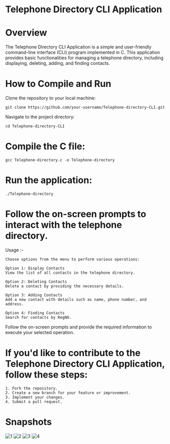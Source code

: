 # Telephone Directory CLI Application

# Overview

The Telephone Directory CLI Application is a simple and user-friendly command-line interface (CLI) program implemented in C. This application provides basic functionalities for managing a telephone directory, including displaying, deleting, adding, and finding contacts.

# How to Compile and Run

  Clone the repository to your local machine:
  
    git clone https://github.com/your-username/Telephone-directory-CLI.git
    
  Navigate to the project directory:

    cd Telephone-directory-CLI
    
# Compile the C file:

    gcc Telephone-directory.c -o Telephone-directory
    
# Run the application:

    ./Telephone-directory
    
# Follow the on-screen prompts to interact with the telephone directory.

  Usage :-

    Choose options from the menu to perform various operations:

    Option 1: Display Contacts
    View the list of all contacts in the telephone directory.
    
    Option 2: Deleting Contacts
    Delete a contact by providing the necessary details.
    
    Option 3: Adding Contacts
    Add a new contact with details such as name, phone number, and address.
    
    Option 4: Finding Contacts
    Search for contacts by RegNO.
    
  Follow the on-screen prompts and provide the required information to execute your selected operation.

# If you'd like to contribute to the Telephone Directory CLI Application, follow these steps:

    1. Fork the repository.
    2. Create a new branch for your feature or improvement.
    3. Implement your changes.
    4. Submit a pull request.

# Snapshots

![1](https://github.com/Nehal04052/Telephone-directory/assets/126107576/058651cc-9ac6-4b8c-8767-7ee9e63788fc)
![2](https://github.com/Nehal04052/Telephone-directory/assets/126107576/1b2fbfdd-c095-460f-b799-541dfe603084)
![3](https://github.com/Nehal04052/Telephone-directory/assets/126107576/a1b4df75-f0ac-4e74-b45d-8d02cde980d9)
![4](https://github.com/Nehal04052/Telephone-directory/assets/126107576/1c71d385-0438-49b6-97b3-877068c055a6)
